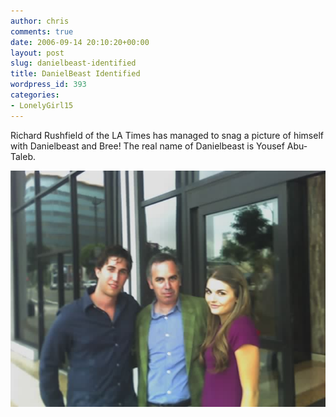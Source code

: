 ```yaml
---
author: chris
comments: true
date: 2006-09-14 20:10:20+00:00
layout: post
slug: danielbeast-identified
title: DanielBeast Identified
wordpress_id: 393
categories:
- LonelyGirl15
---
```


Richard Rushfield of the LA Times has managed to snag a picture of himself with Danielbeast and Bree! The real name of Danielbeast is Yousef Abu-Taleb.<!-- more -->

![The DanielBeast](/images/uploads/2006/09/09-14-06_1140.jpg)
